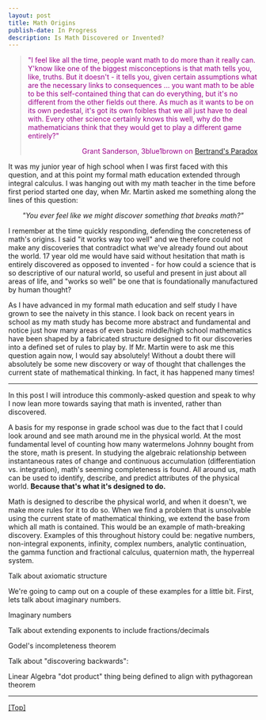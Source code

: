 ```yaml
---
layout: post
title: Math Origins
publish-date: In Progress
description: Is Math Discovered or Invented?
---
```


<blockquote style="color: #9B008A;">
    <p>
        "I feel like all the time, people want math to do more than it really can. Y'know like one of the biggest misconceptions is that math tells you, like, truths. But it doesn't - it tells you, given certain assumptions what are the necessary links to consequences ... you want math to be able to be this self-contained thing that can do everything, but it's no different from the other fields out there. As much as it wants to be on its own pedestal, it's got its own foibles that we all just have to deal with. Every other science certainly knows this well, why do the mathematicians think that they would get to play a different game entirely?"
    </p>
    <footer align="right">
        Grant Sanderson, 3blue1brown on <a href="https://www.youtube.com/watch?v=pJyKM-7IgAU?t=913">Bertrand's Paradox</a>
    </footer>
</blockquote>

It was my junior year of high school when I was first faced with this question, and at this point my formal math education extended through integral calculus. I was hanging out with my math teacher in the time before first period started one day, when Mr. Martin asked me something along the lines of this question:

<p style="text-align:center;"><em>"You ever feel like we might discover something that breaks math?"</em></p>

I remember at the time quickly responding, defending the concreteness of math's origins. I said "it works way too well" and we therefore could not make any discoveries that contradict what we've already found out about the world. 17 year old me would have said without hesitation that math is entirely discovered as opposed to invented - for how could a science that is so descriptive of our natural world, so useful and present in just about all areas of life, and "works so well" be one that is foundationally manufactured by human thought?

As I have advanced in my formal math education and self study I have grown to see the naivety in this stance. I look back on recent years in school as my math study has become more abstract and fundamental and notice just how many areas of even basic middle/high school mathematics have been shaped by a fabricated structure designed to fit our discoveries into a defined set of rules to play by. If Mr. Martin were to ask me this question again now, I would say absolutely! Without a doubt there will absolutely be some new discovery or way of thought that challenges the current state of mathematical thinking. In fact, it has happened many times!

-----

In this post I will introduce this commonly-asked question and speak to why I now lean more towards saying that math is invented, rather than discovered.

A basis for my response in grade school was due to the fact that I could look around and see math around me in the physical world. At the most fundamental level of counting how many watermelons Johnny bought from the store, math is present. In studying the algebraic relationship between instantaneous rates of change and continuous accumulation (differentiation vs. integration), math's seeming completeness is found. All around us, math can be used to identify, describe, and predict attributes of the physical world. **Because that's what it's designed to do.**

Math is designed to describe the physical world, and when it doesn't, we make more rules for it to do so. When we find a problem that is unsolvable using the current state of mathematical thinking, we extend the base from which all math is contained. This would be an example of math-breaking discovery. Examples of this throughout history could be: negative numbers, non-integral exponents, infinity, complex numbers, analytic continuation, the gamma function and fractional calculus, quaternion math, the hyperreal system.

Talk about axiomatic structure

We're going to camp out on a couple of these examples for a little bit. First, lets talk about imaginary numbers.

Imaginary numbers

Talk about extending exponents to include fractions/decimals

Godel's incompleteness theorem

Talk about "discovering backwards":

Linear Algebra "dot product" thing being defined to align with pythagorean theorem

-----

[\[Top\]](#)
